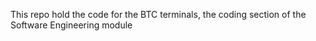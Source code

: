 This repo hold the code for the BTC terminals, the coding section of the Software Engineering module

